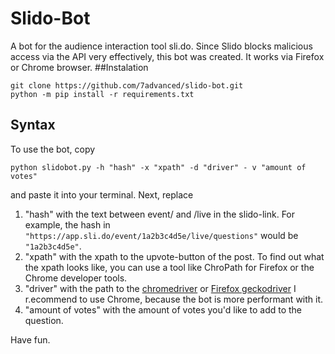# Slido-Bot
A bot for the audience interaction tool sli.do.
Since Slido blocks malicious access via the API very effectively, this bot was created. It works via Firefox or Chrome browser.
##Instalation
```
git clone https://github.com/7advanced/slido-bot.git
python -m pip install -r requirements.txt
```
## Syntax
To use the bot, copy 
```
python slidobot.py -h "hash" -x "xpath" -d "driver" - v "amount of votes"
```
and paste it into your terminal. Next, replace
1. "hash" with the text between event/ and /live in the slido-link.
For example, the hash in ```"https://app.sli.do/event/1a2b3c4d5e/live/questions"```
would be ```"1a2b3c4d5e"```.
2. "xpath" with the xpath to the upvote-button of the post. To find out what the xpath looks like, you can use a tool like ChroPath for Firefox or the Chrome developer tools.
3. "driver" with the path to the [chromedriver](https://chromedriver.chromium.org/) or [Firefox geckodriver](https://github.com/mozilla/geckodriver/releases) I r.ecommend to use Chrome, because the bot is more performant with it.
4. "amount of votes" with the amount of votes you'd like to add to the question.

Have fun.

